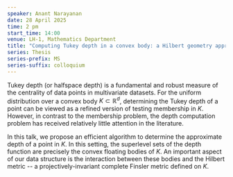 ```yaml
---
speaker: Anant Narayanan
date: 28 April 2025
time: 2 pm
start_time: 14:00
venue: LH-1, Mathematics Department
title: "Computing Tukey depth in a convex body: a Hilbert geometry approach"
series: Thesis
series-prefix: MS
series-suffix: colloquium
---
```


Tukey depth (or halfspace depth) is a fundamental and robust measure of the centrality of data points in multivariate datasets. For the uniform distribution
over a convex body $K \subset \mathbb{R}^d$, determining the Tukey depth of a point can be viewed as a refined version of testing membership in $K$. However,
in contrast to the membership problem, the depth computation problem has received relatively little attention in the literature.

In this talk, we propose an efficient algorithm to determine the approximate depth of a point in $K$. In this setting, the superlevel sets of the depth function
are precisely the convex floating bodies of $K$. An important aspect of our data structure is the interaction between these bodies and the Hilbert metric -- a
projectively-invariant complete Finsler metric defined on $K$.
